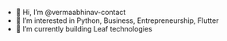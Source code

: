 - 👋 Hi, I’m @vermaabhinav-contact
- 👀 I’m interested in Python, Business, Entrepreneurship, Flutter
- 🌱 I’m currently building Leaf technologies

<!---
vermaabhinav-contact/vermaabhinav-contact is a ✨ special ✨ repository because its `README.md` (this file) appears on your GitHub profile.
You can click the Preview link to take a look at your changes.
--->
